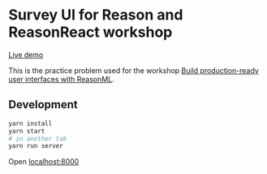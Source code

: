 # Survey UI for Reason and ReasonReact workshop

[Live demo](https://reason-react-survey.surge.sh/)

This is the practice problem used for the workshop [Build production-ready user interfaces with ReasonML](https://hasgeek.com/jsfoo/2019-reasonml-workshop/).

## Development

```sh
yarn install
yarn start
# in another tab
yarn run server
```

Open [localhost:8000](http://localhost:8000/)
